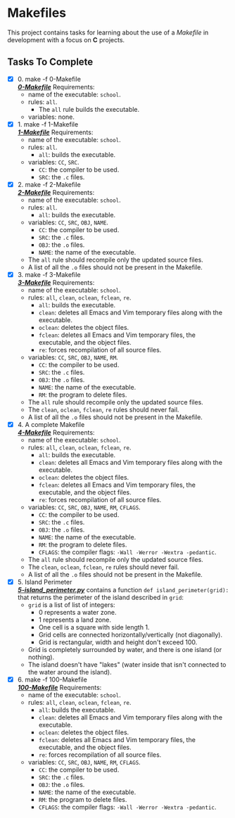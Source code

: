# Makefiles

This project contains tasks for learning about the use of a *Makefile* in development with a focus on __C__ projects.

## Tasks To Complete

+ [x] 0\. make -f 0-Makefile <br/>_**[0-Makefile](0-Makefile)**_ Requirements:
  + name of the executable: `school`.
  + rules: `all`.
    + The `all` rule builds the executable.
  + variables: none.
+ [x] 1\. make -f 1-Makefile <br/>_**[1-Makefile](1-Makefile)**_ Requirements:
  + name of the executable: `school`.
  + rules: `all`.
    + `all`: builds the executable.
  + variables: `CC`, `SRC`.
    + `CC`: the compiler to be used.
    + `SRC`: the `.c` files.
+ [x] 2\. make -f 2-Makefile <br/>_**[2-Makefile](2-Makefile)**_ Requirements:
  + name of the executable: `school`.
  + rules: `all`.
    + `all`: builds the executable.
  + variables: `CC`, `SRC`, `OBJ`, `NAME`.
    + `CC`: the compiler to be used.
    + `SRC`: the `.c` files.
    + `OBJ`: the `.o` files.
    + `NAME`: the name of the executable.
  + The `all` rule should recompile only the updated source files.
  + A list of all the `.o` files should not be present in the Makefile.
+ [x] 3\. make -f 3-Makefile <br/>_**[3-Makefile](3-Makefile)**_ Requirements:
  + name of the executable: `school`.
  + rules: `all`, `clean`, `oclean`, `fclean`, `re`.
    + `all`: builds the executable.
    + `clean`: deletes all Emacs and Vim temporary files along with the executable.
    + `oclean`: deletes the object files.
    + `fclean`: deletes all Emacs and Vim temporary files, the executable, and the object files.
    + `re`: forces recompilation of all source files.
  + variables: `CC`, `SRC`, `OBJ`, `NAME`, `RM`.
    + `CC`: the compiler to be used.
    + `SRC`: the `.c` files.
    + `OBJ`: the `.o` files.
    + `NAME`: the name of the executable.
    + `RM`: the program to delete files.
  + The `all` rule should recompile only the updated source files.
  + The `clean`, `oclean`, `fclean`, `re` rules should never fail.
  + A list of all the `.o` files should not be present in the Makefile.
+ [x] 4\. A complete Makefile <br/>_**[4-Makefile](4-Makefile)**_ Requirements:
  + name of the executable: `school`.
  + rules: `all`, `clean`, `oclean`, `fclean`, `re`.
    + `all`: builds the executable.
    + `clean`: deletes all Emacs and Vim temporary files along with the executable.
    + `oclean`: deletes the object files.
    + `fclean`: deletes all Emacs and Vim temporary files, the executable, and the object files.
    + `re`: forces recompilation of all source files.
  + variables: `CC`, `SRC`, `OBJ`, `NAME`, `RM`, `CFLAGS`.
    + `CC`: the compiler to be used.
    + `SRC`: the `.c` files.
    + `OBJ`: the `.o` files.
    + `NAME`: the name of the executable.
    + `RM`: the program to delete files.
    + `CFLAGS`: the compiler flags: `-Wall -Werror -Wextra -pedantic`.
  + The `all` rule should recompile only the updated source files.
  + The `clean`, `oclean`, `fclean`, `re` rules should never fail.
  + A list of all the `.o` files should not be present in the Makefile.
+ [x] 5\. Island Perimeter <br/>_**[5-island_perimeter.py](5-island_perimeter.py)**_ contains a function `def island_perimeter(grid):` that returns the perimeter of the island described in `grid`:
  + `grid` is a list of list of integers:
    + 0 represents a water zone.
    + 1 represents a land zone.
    + One cell is a square with side length 1.
    + Grid cells are connected horizontally/vertically (not diagonally).
    + Grid is rectangular, width and height don't exceed 100.
  + Grid is completely surrounded by water, and there is one island (or nothing).
  + The island doesn't have "lakes" (water inside that isn't connected to the water around the island).
+ [x] 6\. make -f 100-Makefile <br/>_**[100-Makefile](100-Makefile)**_ Requirements:
  + name of the executable: `school`.
  + rules: `all`, `clean`, `oclean`, `fclean`, `re`.
    + `all`: builds the executable.
    + `clean`: deletes all Emacs and Vim temporary files along with the executable.
    + `oclean`: deletes the object files.
    + `fclean`: deletes all Emacs and Vim temporary files, the executable, and the object files.
    + `re`: forces recompilation of all source files.
  + variables: `CC`, `SRC`, `OBJ`, `NAME`, `RM`, `CFLAGS`.
    + `CC`: the compiler to be used.
    + `SRC`: the `.c` files.
    + `OBJ`: the `.o` files.
    + `NAME`: the name of the executable.
    + `RM`: the program to delete files.
    + `CFLAGS`: the compiler flags: `-Wall -Werror -Wextra -pedantic`.